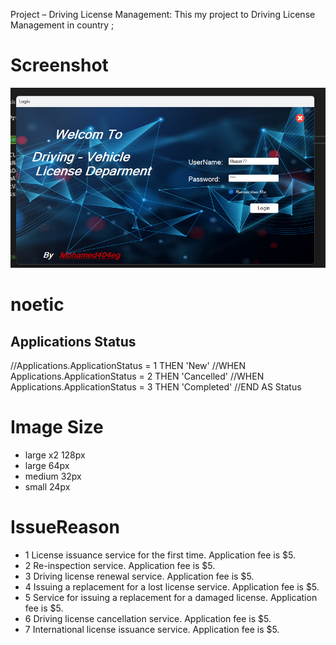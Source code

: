 Project – Driving License Management:
This my project to Driving License Management in country ;

# Screenshot

![Screenshot](Media/Screenshot.png)

# noetic

## Applications Status

//Applications.ApplicationStatus = 1 THEN 'New'
//WHEN Applications.ApplicationStatus = 2 THEN 'Cancelled'
//WHEN Applications.ApplicationStatus = 3 THEN 'Completed'
//END AS Status

# Image Size

- large x2 128px
- large 64px
- medium 32px
- small 24px


# IssueReason

- 1 License issuance service for the first time. Application fee is $5.
- 2 Re-inspection service. Application fee is $5.
- 3 Driving license renewal service. Application fee is $5.
- 4 Issuing a replacement for a lost license service. Application fee is $5.
- 5 Service for issuing a replacement for a damaged license. Application fee is $5.
- 6 Driving license cancellation service. Application fee is $5.
- 7 International license issuance service. Application fee is $5.
